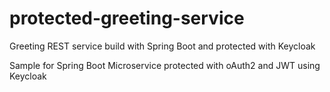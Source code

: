 # protected-greeting-service
Greeting REST service build with Spring Boot and protected with Keycloak

Sample for Spring Boot Microservice protected with oAuth2 and JWT using Keycloak
